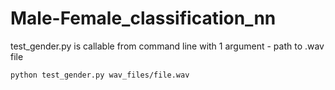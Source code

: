 # Male-Female_classification_nn

test_gender.py is callable from command line with 1 argument - path to .wav file

`python test_gender.py wav_files/file.wav`
